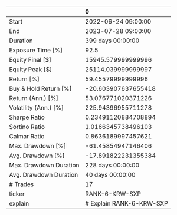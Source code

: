 |                        | 0                        |
|:-----------------------|:-------------------------|
| Start                  | 2022-06-24 09:00:00      |
| End                    | 2023-07-28 09:00:00      |
| Duration               | 399 days 00:00:00        |
| Exposure Time [%]      | 92.5                     |
| Equity Final [$]       | 15945.579999999996       |
| Equity Peak [$]        | 25114.039999999997       |
| Return [%]             | 59.45579999999996        |
| Buy & Hold Return [%]  | -20.603907637655418      |
| Return (Ann.) [%]      | 53.076771020371226       |
| Volatility (Ann.) [%]  | 225.94396955711278       |
| Sharpe Ratio           | 0.23491120884708894      |
| Sortino Ratio          | 1.0166345738496103       |
| Calmar Ratio           | 0.8636189997457621       |
| Max. Drawdown [%]      | -61.45854947146406       |
| Avg. Drawdown [%]      | -17.891822231355384      |
| Max. Drawdown Duration | 228 days 00:00:00        |
| Avg. Drawdown Duration | 40 days 00:00:00         |
| # Trades               | 17                       |
| ticker                 | RANK-6-KRW-SXP           |
| explain                | # Explain RANK-6-KRW-SXP |